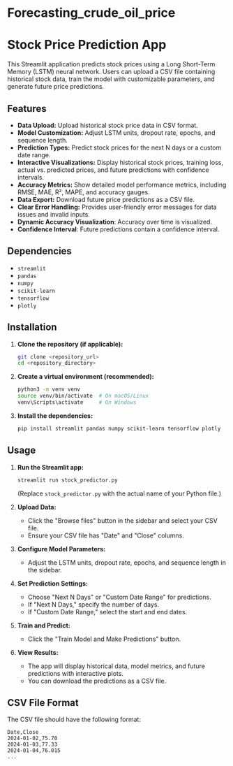 # Forecasting_crude_oil_price
# Stock Price Prediction App

This Streamlit application predicts stock prices using a Long Short-Term Memory (LSTM) neural network. Users can upload a CSV file containing historical stock data, train the model with customizable parameters, and generate future price predictions.

## Features

-   **Data Upload:** Upload historical stock price data in CSV format.
-   **Model Customization:** Adjust LSTM units, dropout rate, epochs, and sequence length.
-   **Prediction Types:** Predict stock prices for the next N days or a custom date range.
-   **Interactive Visualizations:** Display historical stock prices, training loss, actual vs. predicted prices, and future predictions with confidence intervals.
-   **Accuracy Metrics:** Show detailed model performance metrics, including RMSE, MAE, R², MAPE, and accuracy gauges.
-   **Data Export:** Download future price predictions as a CSV file.
-   **Clear Error Handling:** Provides user-friendly error messages for data issues and invalid inputs.
-   **Dynamic Accuracy Visualization**: Accuracy over time is visualized.
-   **Confidence Interval**: Future predictions contain a confidence interval.

## Dependencies

-   `streamlit`
-   `pandas`
-   `numpy`
-   `scikit-learn`
-   `tensorflow`
-   `plotly`

## Installation

1.  **Clone the repository (if applicable):**

    ```bash
    git clone <repository_url>
    cd <repository_directory>
    ```

2.  **Create a virtual environment (recommended):**

    ```bash
    python3 -m venv venv
    source venv/bin/activate  # On macOS/Linux
    venv\Scripts\activate     # On Windows
    ```

3.  **Install the dependencies:**

    ```bash
    pip install streamlit pandas numpy scikit-learn tensorflow plotly
    ```

## Usage

1.  **Run the Streamlit app:**

    ```bash
    streamlit run stock_predictor.py
    ```

    (Replace `stock_predictor.py` with the actual name of your Python file.)

2.  **Upload Data:**
    * Click the "Browse files" button in the sidebar and select your CSV file.
    * Ensure your CSV file has "Date" and "Close" columns.

3.  **Configure Model Parameters:**
    * Adjust the LSTM units, dropout rate, epochs, and sequence length in the sidebar.

4.  **Set Prediction Settings:**
    * Choose "Next N Days" or "Custom Date Range" for predictions.
    * If "Next N Days," specify the number of days.
    * If "Custom Date Range," select the start and end dates.

5.  **Train and Predict:**
    * Click the "Train Model and Make Predictions" button.

6.  **View Results:**
    * The app will display historical data, model metrics, and future predictions with interactive plots.
    * You can download the predictions as a CSV file.

## CSV File Format

The CSV file should have the following format:

```csv
Date,Close
2024-01-02,75.70
2024-01-03,77.33
2024-01-04,76.015
...
